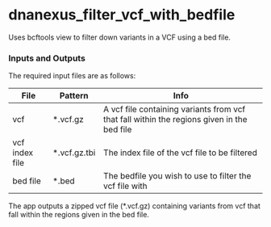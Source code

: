 # dnanexus_filter_vcf_with_bedfile

Uses bcftools view to filter down variants in a VCF using a bed file.

### Inputs and Outputs
The required input files are as follows: 

| File | Pattern | Info |
|---------|---------|---------|
| vcf | *.vcf.gz | A vcf file containing variants from vcf that fall within the regions given in the bed file |
| vcf index file | *.vcf.gz.tbi | The index file of the vcf file to be filtered |
| bed file | *.bed | The bedfile you wish to use to filter the vcf file with |

The app outputs a zipped vcf file (*.vcf.gz) containing variants from vcf that fall within the regions given in the bed file.